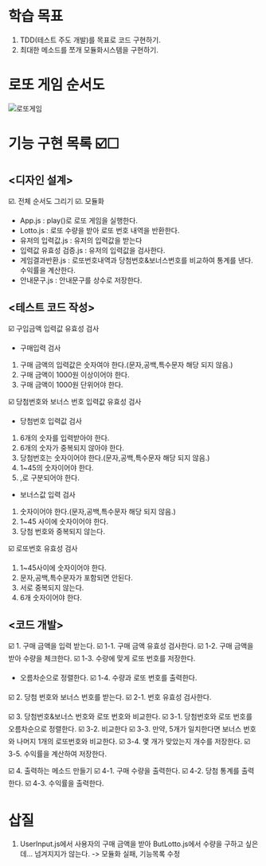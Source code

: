 # 학습 목표
1. TDD(테스트 주도 개발)를 목표로 코드 구현하기.
2. 최대한 메소드를 쪼개 모듈화시스템을 구현하기.
# 로또 게임 순서도
![로또게임](https://user-images.githubusercontent.com/39366835/201750646-ebbe51ff-eee9-447a-9872-6ffbaef97b45.jpg)

# 기능 구현 목록 ☑️☐

## <디자인 설계>
☑️. 전체 순서도 그리기
☑️. 모듈화 
  * App.js : play()로 로또 게임을 실행한다.
  * Lotto.js : 로또 수량을 받아 로또 번호 내역을 반환한다.
  * 유저의 입력값.js : 유저의 입력값을 받는다
  * 입력값 유효성 검증.js : 유저의 입력값을 검사한다.
  * 게임결과반환.js : 로또번호내역과 당첨번호&보너스번호를 비교하여 통계를 낸다. 수익률을 계산한다.
  * 안내문구.js : 안내문구를 상수로 저장한다.

## <테스트 코드 작성>

☑️ 구입금액 입력값 유효성 검사
  - 구매입력 검사
  1. 구매 금액의 입력값은 숫자여야 한다.(문자,공백,특수문자 해당 되지 않음.)
  2. 구매 금액이 1000원 이상이어야 한다.
  3. 구매 금액이 1000원 단위어야 한다.

☑️ 당첨번호와 보너스 번호 입력값 유효성 검사
  - 당첨번호 입력값 검사
  1. 6개의 숫자를 입력받아야 한다.
  2. 6개의 숫자가 중복되지 않아야 한다.
  3. 당첨번호는 숫자이어야 한다.(문자,공백,특수문자 해당 되지 않음.)
  4. 1~45의 숫자이어야 한다.
  5. ,로 구분되어야 한다.
  - 보너스값 입력 검사
  1. 숫자이어야 한다.(문자,공백,특수문자 해당 되지 않음.)
  2. 1~45 사이에 숫자이어야 한다.
  3. 당첨 번호와 중복되지 않는다.

☑️ 로또번호 유효성 검사
  1. 1~45사이에 숫자이어야 한다.
  2. 문자,공백,특수문자가 포함되면 안된다.
  3. 서로 중복되지 않는다.
  4. 6개 숫자이어야 한다.
 

## <코드 개발>

☑️ 1. 구매 금액을 입력 받는다.
☑️ 1-1. 구매 금액 유효성 검사한다.
☑️ 1-2. 구매 금액을 받아 수량을 체크한다.
☑️ 1-3. 수량에 맞게 로또 번호를 저장한다.
  + 오름차순으로 정렬한다.
☑️ 1-4. 수량과 로또 번호를 출력한다.

☑️ 2. 당첨 번호와 보너스 번호를 받는다.
☑️ 2-1. 번호 유효성 검사한다.

☑️ 3. 당첨번호&보너스 번호와 로또 번호와 비교한다.
  ☑️ 3-1. 당첨번호와 로또 번호를 오름차순으로 정렬한다.
  ☑️ 3-2. 비교한다
  ☑️ 3-3. 만약, 5개가 일치한다면 보너스 번호와 나머지 1개의 로또번호와 비교한다.
  ☑️ 3-4. 몇 개가 맞았는지 개수를 저장한다.
  ☑️ 3-5. 수익률을 계산하여 저장한다.

☑️ 4. 출력하는 메소드 만들기
  ☑️ 4-1. 구매 수량을 출력한다.
  ☑️ 4-2. 당첨 통계를 출력한다.
  ☑️ 4-3. 수익률을 출력한다.





# 삽질
1. UserInput.js에서 사용자의 구매 금액을 받아 ButLotto.js에서 수량을 구하고 싶은데... 넘겨지지가 않는다. -> 모듈화 실패, 기능목록 수정